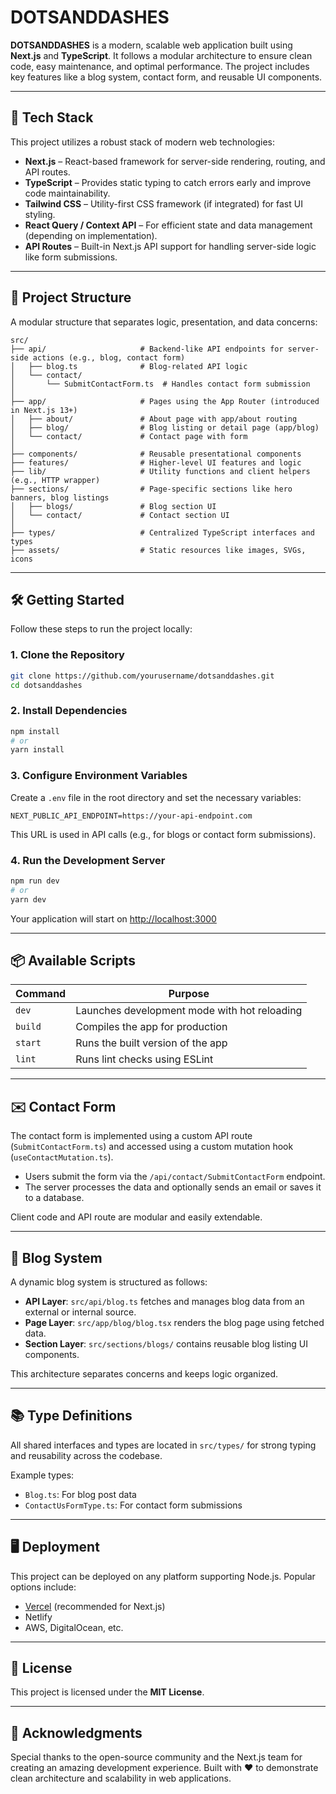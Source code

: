 # DOTSANDDASHES

**DOTSANDDASHES** is a modern, scalable web application built using **Next.js** and **TypeScript**. It follows a modular architecture to ensure clean code, easy maintenance, and optimal performance. The project includes key features like a blog system, contact form, and reusable UI components.

---

## 🚀 Tech Stack

This project utilizes a robust stack of modern web technologies:

* **Next.js** – React-based framework for server-side rendering, routing, and API routes.
* **TypeScript** – Provides static typing to catch errors early and improve code maintainability.
* **Tailwind CSS** – Utility-first CSS framework (if integrated) for fast UI styling.
* **React Query / Context API** – For efficient state and data management (depending on implementation).
* **API Routes** – Built-in Next.js API support for handling server-side logic like form submissions.

---

## 📁 Project Structure

A modular structure that separates logic, presentation, and data concerns:

```
src/
├── api/                     # Backend-like API endpoints for server-side actions (e.g., blog, contact form)
│   ├── blog.ts              # Blog-related API logic
│   └── contact/            
│       └── SubmitContactForm.ts  # Handles contact form submission
│
├── app/                     # Pages using the App Router (introduced in Next.js 13+)
│   ├── about/               # About page with app/about routing
│   ├── blog/                # Blog listing or detail page (app/blog)
│   └── contact/             # Contact page with form
│
├── components/              # Reusable presentational components
├── features/                # Higher-level UI features and logic
├── lib/                     # Utility functions and client helpers (e.g., HTTP wrapper)
├── sections/                # Page-specific sections like hero banners, blog listings
│   ├── blogs/               # Blog section UI
│   └── contact/             # Contact section UI
│
├── types/                   # Centralized TypeScript interfaces and types
├── assets/                  # Static resources like images, SVGs, icons
```

---

## 🛠️ Getting Started

Follow these steps to run the project locally:

### 1. Clone the Repository

```bash
git clone https://github.com/yourusername/dotsanddashes.git
cd dotsanddashes
```

### 2. Install Dependencies

```bash
npm install
# or
yarn install
```

### 3. Configure Environment Variables

Create a `.env` file in the root directory and set the necessary variables:

```env
NEXT_PUBLIC_API_ENDPOINT=https://your-api-endpoint.com
```

This URL is used in API calls (e.g., for blogs or contact form submissions).

### 4. Run the Development Server

```bash
npm run dev
# or
yarn dev
```

Your application will start on [http://localhost:3000](http://localhost:3000)

---

## 📦 Available Scripts

| Command | Purpose                                      |
| ------- | -------------------------------------------- |
| `dev`   | Launches development mode with hot reloading |
| `build` | Compiles the app for production              |
| `start` | Runs the built version of the app            |
| `lint`  | Runs lint checks using ESLint                |

---

## ✉️ Contact Form

The contact form is implemented using a custom API route (`SubmitContactForm.ts`) and accessed using a custom mutation hook (`useContactMutation.ts`).

* Users submit the form via the `/api/contact/SubmitContactForm` endpoint.
* The server processes the data and optionally sends an email or saves it to a database.

Client code and API route are modular and easily extendable.

---

## 📰 Blog System

A dynamic blog system is structured as follows:

* **API Layer**: `src/api/blog.ts` fetches and manages blog data from an external or internal source.
* **Page Layer**: `src/app/blog/blog.tsx` renders the blog page using fetched data.
* **Section Layer**: `src/sections/blogs/` contains reusable blog listing UI components.

This architecture separates concerns and keeps logic organized.

---

## 📚 Type Definitions

All shared interfaces and types are located in `src/types/` for strong typing and reusability across the codebase.

Example types:

* `Blog.ts`: For blog post data
* `ContactUsFormType.ts`: For contact form submissions

---

## 🖥 Deployment

This project can be deployed on any platform supporting Node.js. Popular options include:

* [Vercel](https://vercel.com/) (recommended for Next.js)
* Netlify
* AWS, DigitalOcean, etc.

---

## 📄 License

This project is licensed under the **MIT License**.

---

## 🙏 Acknowledgments

Special thanks to the open-source community and the Next.js team for creating an amazing development experience. Built with ❤️ to demonstrate clean architecture and scalability in web applications.
